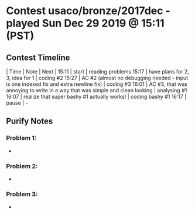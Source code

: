# Contest usaco/bronze/2017dec - played Sun Dec 29 2019 @ 15:11 (PST)

## Contest Timeline

| Time | Note | Next |
15:11 | start | reading problems
15:17 | have plans for 2, 3, idea for 1 | coding #2
15:27 | AC #2 (almost no debugging needed - input is one indexed fix and extra newline fix) | coding #3
16:01 | AC #3, that was annoying to write in a way that was simple and clean looking | analysing #1
16:07 | realize that super bashy #1 actually works! | coding bashy #1
16:17 | pause | -

## Purify Notes

### Problem 1:

-

### Problem 2:

-

### Problem 3:

-
